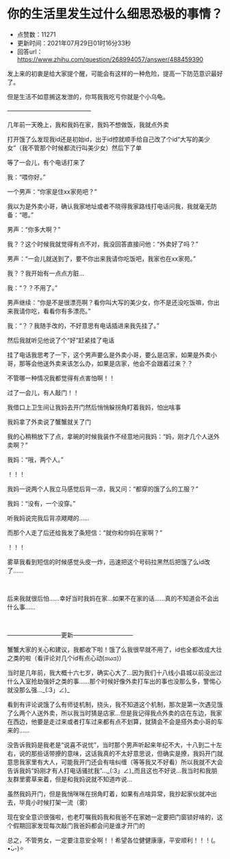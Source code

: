 # 你的生活里发生过什么细思恐极的事情？
- 点赞数：11271
- 更新时间：2021年07月29日01时16分33秒
- 回答url：https://www.zhihu.com/question/268994057/answer/488459390
<body>
 <p data-pid="LfYI3ezO">发上来的初衷是给大家提个醒，可能会有这样的一种危险，提高一下防范意识最好了。</p>
 <p data-pid="6IqVUZJe">但是生活不如意搁这发泄的，你骂我我吃亏你就是个小乌龟。</p>
 <p data-pid="Vx3ytta8">——————————————</p>
 <p data-pid="jBINK7Zq">几年前一天晚上，我和我妈在家，我妈不想做饭，我就点外卖</p>
 <p data-pid="wwIZcEfV">打开饿了么发现我id还是初始id，出于id控就顺手给自己改了个id“大写的美少女”（我不管那个时候都流行叫美少女）然后下了单</p>
 <p data-pid="j7yaXts7">等了一会儿，有个电话打来了</p>
 <p data-pid="PKDtbW1B">我：“喂你好。”</p>
 <p data-pid="ZHd6zQki">一个男声：“你家是住xx家苑吧？”</p>
 <p data-pid="hnhBUKR8">我以为是外卖小哥，确认我家地址或者不晓得我家路线打电话问我，我就毫无防备：“嗯。”</p>
 <p data-pid="U0eRcaqK">男声：“你多大啊？”</p>
 <p data-pid="ZuhBumbt">我？？这个时候我就觉得有点不对，我没回答直接问他：“外卖好了吗？”</p>
 <p data-pid="CYn-a0Pl">男声：“一会儿就送到了，要不你出来我请你吃饭吧，我家也在xx家苑。”</p>
 <p data-pid="EcFoe9X4">我？？我开始有一点点方脏…</p>
 <p data-pid="1WsDdrux">我：“？？不用了。”</p>
 <p data-pid="GcEzOesN">男声继续：“你是不是很漂亮啊？看你叫大写的美少女，你不是还没吃饭嘛，你出来我请你吃，看看你有多漂亮。”</p>
 <p data-pid="yYhDRVCI">我：“？？我随手改的，不好意思有电话插进来我先挂了。”</p>
 <p data-pid="UM0E0RJa">然后我就听见他说了个“好”赶紧挂了电话</p>
 <p data-pid="x4P0NXlM">挂了电话我思考了一下，这个男声要么是外卖小哥，要么是店家，如果是外卖小哥，那等会他送外卖来该怎么办，如果是店家，他会不会跟着过来？？</p>
 <p data-pid="k5xz0vZc">不管哪一种情况我都觉得有点害怕啊！！</p>
 <p data-pid="SIAogfhT">过了一会儿，有人敲门！！</p>
 <p data-pid="OM9p3EHt">我借口上卫生间让我妈去开门然后悄悄躲拐角盯着我妈，怕出啥事</p>
 <p data-pid="RHVTkeSm">我妈拿了外卖说了蟹蟹就关了门</p>
 <p data-pid="eomiZz1_">我的心稍稍放下了点，拿碗的时候我装作不经意地问我妈：“妈，刚才几个人送外卖啊？”</p>
 <p data-pid="pHU0KUWh">我妈：“哦，两个人。”</p>
 <p data-pid="x3B5WDeu">！！！</p>
 <p data-pid="FEMGJnfo">我妈一说两个人我立马感觉后背一凉，我又问：“都穿的饿了么的工服？”</p>
 <p data-pid="ZAHCzsyz">我妈：“没有，一个没穿。”</p>
 <p data-pid="GApQPZuS">听我妈说完我后背凉飕飕的……</p>
 <p data-pid="cJHm0WWu">而那个人走了后还给我发了条短信：“就你和你妈在家啊？”</p>
 <p data-pid="ao3u4TS-">！！！</p>
 <p data-pid="K6pbU6jP">雾草我看到短信的时候感觉头皮一炸，迅速把这个号码拉黑然后把饿了么id改了……</p>
 <p class="ztext-empty-paragraph"><br></p>
 <p data-pid="rxV9huCy">后来我就很后怕……幸好当时我妈在家…如果不在家的话……真的不知道会不会出什么事……</p>
 <p class="ztext-empty-paragraph"><br></p>
 <p data-pid="MYmxEXAf">—————————更新——————————</p>
 <p data-pid="rXptb5oB">蟹蟹大家的关心和建议，我都收下啦！饿了么我很早就不用了，id也全都改成大壮之类的啦（看评论对几个id有点心动(ಡωಡ)）</p>
 <p data-pid="cFJMs6b5">当时是几年前，我大概十六七岁，确实心大了…因为我们十八线小县城以前没出过什么入室抢劫强奸之类的事……那个时候好像外卖打车出的事也没那么多，警惕心就没那么强…_(:3」∠)_</p>
 <p data-pid="6PxkybUl">看到有评论说饿了么有师徒机制，挠头，我不知道这个机制，那次是第一次遇见饿了么两个人送外卖，所以我当时猜是店家…但是我记得我点外卖的店在东边，我家在西边，他要是走过来或者打车过来都有点不划算，就猜会不会是搭外卖小哥的车来的……</p>
 <p data-pid="nvV2UH4U">没告诉我妈是我老是“说喜不说忧”，当时那个男声听起来年纪不大，十八到二十左右，说的那些话带撩的意味，这话我真的不太好意思说，但确实是撩，我妈开门就意思我家里有大人，可能我开门还会有啥纠缠（等等我又不好看）所以我就不大会告诉我妈“妈刚才有人打电话骚扰我”…_(:3」∠)_而且这也不好说…我当时和我朋友群里雾草来着，但是和我妈说就不知道咋说…</p>
 <p data-pid="S3e1zYvI">虽然我妈开门，但是我悄咪咪在拐角盯着，如果有点啥异常，我抄起家伙就冲出去，毕竟小时候打架一流（雾）</p>
 <p data-pid="UXCP516K">现在安全意识很强啦，也老叮嘱我妈我和我爸不在家她一定要把门窗锁好啥的，这个假期回家发现每次敲门我爸妈都会问是谁才开门的</p>
 <p data-pid="zv41t-5U">总之，不管男女，一定要注意安全啊！！希望各位健健康康，平安顺利！！！(｡•̀ᴗ-)✧</p>
</body>